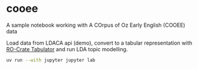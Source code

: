 # cooee

A sample notebook working with A COrpus of Oz Early English (COOEE) data

Load data from LDACA api (demo), convert to a tabular representation with [RO-Crate Tabulator](https://github.com/Sydney-Informatics-Hub/rocrate-tabular) and run LDA topic modelling.


```bash
uv run --with jupyter jupyter lab
```